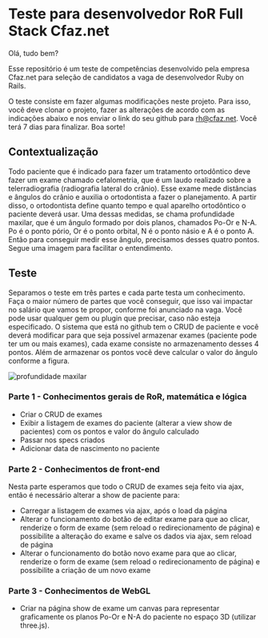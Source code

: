# Teste para desenvolvedor RoR Full Stack Cfaz.net

Olá, tudo bem?

Esse repositório é um teste de competências desenvolvido pela empresa Cfaz.net para seleção de candidatos a vaga de desenvolvedor Ruby on Rails.

O teste consiste em fazer algumas modificações neste projeto. Para isso, você deve clonar o projeto, fazer as alterações de acordo com as indicações abaixo e nos enviar o link do seu github para rh@cfaz.net. Você terá 7 dias para finalizar. Boa sorte!

## Contextualização
Todo paciente que é indicado para fazer um tratamento ortodôntico deve fazer um exame chamado cefalometria, que é um laudo realizado sobre a telerradiografia (radiografia lateral do crânio). Esse exame mede distâncias e ângulos do crânio e auxilia o ortodontista a fazer o planejamento. A partir disso, o ortodontista define quanto tempo e qual aparelho ortodôntico o paciente deverá usar. Uma dessas medidas, se chama profundidade maxilar, que é um ângulo formado por dois planos, chamados Po-Or e N-A. Po é o ponto pório, Or é o ponto orbital, N é o ponto násio e A é o ponto A. Então para conseguir medir esse ângulo, precisamos desses quatro pontos. Segue uma imagem para facilitar o entendimento.

## Teste
Separamos o teste em três partes e cada parte testa um conhecimento. Faça o maior número de partes que você conseguir, que isso vai impactar no salário que vamos te propor, conforme foi anunciado na vaga. Você pode usar qualquer gem ou plugin que precisar, caso não esteja especificado. O sistema que está no github tem o CRUD de paciente e você deverá modificar para que seja possível armazenar exames (paciente pode ter um ou mais exames), cada exame consiste no armazenamento desses 4 pontos. Além de armazenar os pontos você deve calcular o valor do ângulo conforme a figura.

![profundidade maxilar](https://user-images.githubusercontent.com/1520828/59073049-ccdf3780-889b-11e9-8e10-c7b30175b4ae.png)

### Parte 1 - Conhecimentos gerais de RoR, matemática e lógica
- Criar o CRUD de exames
- Exibir a listagem de exames do paciente (alterar a view show de pacientes) com os pontos e valor do ângulo calculado
- Passar nos specs criados
- Adicionar data de nascimento no paciente

### Parte 2 - Conhecimentos de front-end
Nesta parte esperamos que todo o CRUD de exames seja feito via ajax, então é necessário alterar a show de paciente para:
- Carregar a listagem de exames via ajax, após o load da página
- Alterar o funcionamento do botão de editar exame para que ao clicar, renderize o form de exame (sem reload o redirecionamento de página) e possibilite a alteração do exame e salve os dados via ajax, sem reload de página
- Alterar o funcionamento do botão novo exame para que ao clicar, renderize o form de exame (sem reload o redirecionamento de página) e possibilite a criação de um novo exame

### Parte 3 - Conhecimentos de WebGL
- Criar na página show de exame um canvas para representar graficamente os planos Po-Or e N-A do paciente no espaço 3D (utilizar three.js).
